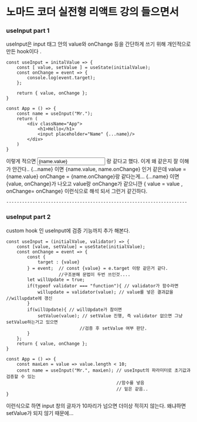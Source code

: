 # 노마드 코더 실전형 리액트 강의 들으면서


### useInput part 1

useInput은 input 태그 안의 value와 onChange 등을 간단하게 쓰기 위해 개인적으로 만든 hook이다 .

    const useInput = initalValue => {
        const [ value, setValue ] = useState(initialValue);
        const onChange = event => {
            console.log(event.target);
        };

        return { value, onChange };
    }

    const App = () => {
        const name = useInput("Mr.");
        return (
            <div className="App">
                <h1>Hello</h1>
                <input placeholder="Name" {...name}/>
            </div>
        )
    }

이렇게 적으면 <input value = {name.value} onChange = {name.onChange}/> 랑 같다고 했다. 이게 왜 같은지 잘 이해가 안간다..
{...name} 이면 {name.value, name.onChange} 인거 같은데 value = {name.value} onChange = {name.onChange}랑 같다는게...
{...name} 이면 {value, onChange}가 나오고 value랑 onChange가 같으니깐
{ value = value , onChange= onChange} 이런식으로 해석 되서 그런거 같긴하다.
     
    ---------------------------------------------------------------------
### useInput part 2

custom hook 인 useInput에 검증 기능까지 추가 해본다.


    const useInput = (initialValue, validator) => {
        const [value, setValue] = useState(initialValue);
        const onChange = event => {
            const {
                target : {value}
            } = event;  // const {value} = e.target 이랑 같은거 같다.
                        //구조분해 문법이 두번 쓰인것....
            let willUpdate = true;
            if(typeof validator === "function"){ // validator가 함수라면
                willupdate = validator(value); // value를 넣은 결과값을                                    //willupdate에 갱신
            }
            if(willUpdate){ // willUpdate가 참이면
                setValue(value); // setValue 진행, 즉 validator 없으면 그냥 setValue하는거고 있으면 
                                //검증 후 setValue 여부 판단.
            }
        };
        return { value, onChange };
    }

    const App = () => {
        const maxLen = value => value.length < 10;
        const name = useInput("Mr.", maxLen); // useInput의 파라미터로 초기값과 검증할 수 있는 
                                              //함수를 넣음
                                              // 밑은 같음..
    }


이런식으로 하면 input 창의 글자가 10자리가 넘으면 더이상 적히지 않는다. 왜냐하면 setValue가 되지 않기 때문에...

